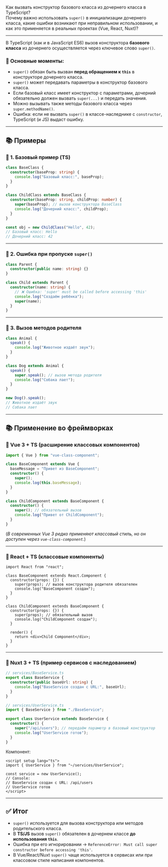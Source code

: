 Как вызвать конструктор базового класса из дочернего класса в TypeScript?  
Почему важно использовать `super()` в инициализации дочернего класса, какие ошибки возникают при неправильном использовании, и как это применяется в реальных проектах (Vue, React, Nuxt)?

---

В TypeScript (как и в JavaScript ES6) вызов конструктора **базового класса** из дочернего осуществляется через ключевое слово `super()`.

### 🔹 Основные моменты:

- `super()` обязан быть вызван **перед обращением к `this`** в конструкторе дочернего класса.
- `super()` может передавать параметры в конструктор базового класса.
- Если базовый класс имеет конструктор с параметрами, дочерний обязательно должен вызвать `super(...)` и передать значения.
- Можно вызывать также методы базового класса через `super.methodName()`.
- Ошибка: если не вызвать `super()` в классе-наследнике с `constructor`, TypeScript (и JS) выдаст ошибку.

---

## 📚 Примеры

### 🔹 1. Базовый пример (TS)

```ts
class BaseClass {
  constructor(baseProp: string) {
    console.log("Базовый класс:", baseProp);
  }
}

class ChildClass extends BaseClass {
  constructor(baseProp: string, childProp: number) {
    super(baseProp); // вызов конструктора BaseClass
    console.log("Дочерний класс:", childProp);
  }
}

const obj = new ChildClass("Hello", 42);
// Базовый класс: Hello
// Дочерний класс: 42
```

---

### 🔹 2. Ошибка при пропуске `super()`

```ts
class Parent {
  constructor(public name: string) {}
}

class Child extends Parent {
  constructor(name: string) {
    // ❌ Ошибка: 'super' must be called before accessing 'this'
    console.log("Создаём ребёнка");
    super(name);
  }
}
```

---

### 🔹 3. Вызов методов родителя

```ts
class Animal {
  speak() {
    console.log("Животное издаёт звук");
  }
}

class Dog extends Animal {
  speak() {
    super.speak(); // вызов метода родителя
    console.log("Собака лает");
  }
}

new Dog().speak();
// Животное издаёт звук
// Собака лает
```

---

## 📚 Применение во фреймворках

### 🔹 Vue 3 + TS (расширение классовых компонентов)

```ts
import { Vue } from "vue-class-component";

class BaseComponent extends Vue {
  baseMessage = "Привет из BaseComponent";
  constructor() {
    super();
    console.log(this.baseMessage);
  }
}

class ChildComponent extends BaseComponent {
  constructor() {
    super(); // обязательный вызов
    console.log("Привет от ChildComponent");
  }
}
```

(_В современных Vue 3 редко применяют классовый стиль, но он доступен через `vue-class-component`._)

---

### 🔹 React + TS (классовые компоненты)

```tsx
import React from "react";

class BaseComponent extends React.Component {
  constructor(props: {}) {
    super(props); // вызов конструктора родителя обязателен
    console.log("BaseComponent создан");
  }
}

class ChildComponent extends BaseComponent {
  constructor(props: {}) {
    super(props); // обязательный вызов
    console.log("ChildComponent создан");
  }

  render() {
    return <div>Child Component</div>;
  }
}
```

---

### 🔹 Nuxt 3 + TS (пример сервисов с наследованием)

```ts
// services/BaseService.ts
export class BaseService {
  constructor(public baseUrl: string) {
    console.log("BaseService создан с URL:", baseUrl);
  }
}

// services/UserService.ts
import { BaseService } from "./BaseService";

export class UserService extends BaseService {
  constructor() {
    super("/api/users"); // передаём параметр в базовый конструктор
    console.log("UserService готов");
  }
}
```

Компонент:

```vue
<script setup lang="ts">
import { UserService } from "~/services/UserService";

const service = new UserService();
// Console:
// BaseService создан с URL: /api/users
// UserService готов
</script>
```

---

## ✅ Итог

- `super()` используется для вызова конструктора или методов родительского класса.
- В **TS/JS** вызов `super()` обязателен в дочернем классе **до использования `this`**.
- Ошибка при его игнорировании → `ReferenceError: Must call super constructor before accessing 'this'`.
- В Vue/React/Nuxt `super()` чаще используется в сервисах или при классовом стиле написания компонентов.
